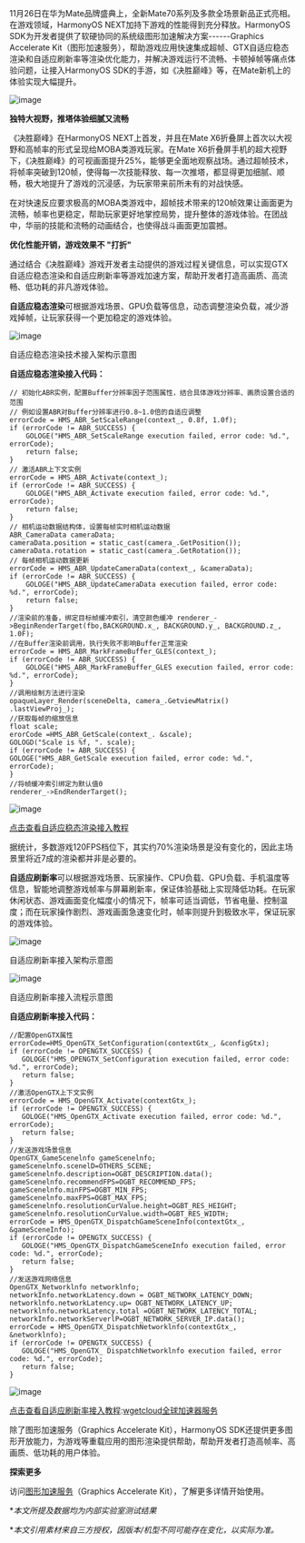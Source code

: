 
11月26日在华为Mate品牌盛典上，全新Mate70系列及多款全场景新品正式亮相。在游戏领域，HarmonyOS NEXT加持下游戏的性能得到充分释放。HarmonyOS SDK为开发者提供了软硬协同的系统级图形加速解决方案\-\-\-\-\-\-Graphics Accelerate Kit（图形加速服务），帮助游戏应用快速集成超帧、GTX自适应稳态渲染和自适应刷新率等渲染优化能力，并解决游戏运行不流畅、卡顿掉帧等痛点体验问题，让接入HarmonyOS SDK的手游，如《决胜巅峰》等，在Mate新机上的体验实现大幅提升。


![image](https://img2024.cnblogs.com/blog/2396482/202412/2396482-20241202154253113-824442292.png)


**独特大视野，推塔体验细腻又流畅**


《决胜巅峰》在HarmonyOS NEXT上首发，并且在Mate X6折叠屏上首次以大视野和高帧率的形式呈现给MOBA类游戏玩家。在Mate X6折叠屏手机的超大视野下，《决胜巅峰》的可视画面提升25%，能够更全面地观察战场。通过超帧技术，将帧率突破到120帧，使得每一次技能释放、每一次推塔，都显得更加细腻、顺畅，极大地提升了游戏的沉浸感，为玩家带来前所未有的对战快感。


在对快速反应要求极高的MOBA类游戏中，超帧技术带来的120帧效果让画面更为流畅，帧率也更稳定，帮助玩家更好地掌控局势，提升整体的游戏体验。在团战中，华丽的技能和流畅的动画结合，也使得战斗画面更加震撼。


**优化性能开销，游戏效果不 "打折"**


通过结合《决胜巅峰》游戏开发者主动提供的游戏过程关键信息，可以实现GTX自适应稳态渲染和自适应刷新率等游戏加速方案，帮助开发者打造高画质、高流畅、低功耗的非凡游戏体验。


**自适应稳态渲染**可根据游戏场景、GPU负载等信息，动态调整渲染负载，减少游戏掉帧，让玩家获得一个更加稳定的游戏体验。


![image](https://img2024.cnblogs.com/blog/2396482/202412/2396482-20241202154321507-1946643827.png)


自适应稳态渲染技术接入架构示意图


**自适应稳态渲染接入代码：**



```
// 初始化ABR实例，配置Buffer分辨率因子范围属性，结合具体游戏分辨率、画质设置合适的范围
// 例如设置ABR对Buffer分辨率进行0.8~1.0倍的自适应调整
errorCode = HMS_ABR_SetScaleRange(context_, 0.8f, 1.0f);
if (errorCode != ABR_SUCCESS) {
    GOLOGE("HMS_ABR_SetScaleRange execution failed, error code: %d.", errorCode);
    return false;
}
// 激活ABR上下文实例
errorCode = HMS_ABR_Activate(context_);
if (errorCode != ABR_SUCCESS) {
    GOLOGE("HMS_ABR_Activate execution failed, error code: %d.", errorCode);
    return false;
}
// 相机运动数据结构体，设置每帧实时相机运动数据
ABR_CameraData cameraData;
cameraData.position = static_cast(camera_.GetPosition());
cameraData.rotation = static_cast(camera_.GetRotation());
// 每帧相机运动数据更新
errorCode = HMS_ABR_UpdateCameraData(context_, &cameraData);
if (errorCode != ABR_SUCCESS) {
    GOLOGE("HMS_ABR_UpdateCameraData execution failed, error code: %d.", errorCode);
    return false;
}
//渲染前的准备，绑定目标帧缓冲索引，清空颜色缓冲 renderer_->BeginRenderTarget(fbo,BACKGROUND.x_, BACKGROUND.y_, BACKGROUND.z_, 1.0F); 
//在Buffer渲染前调用，执行失败不影响Buffer正常渲染 
errorCode = HMS_ABR_MarkFrameBuffer_GLES(context_);
if (errorCode != ABR_SUCCESS) {
    GOLOGE("HMS_ABR_MarkFrameBuffer_GLES execution failed, error code: %d.", errorCode);
}
//调用绘制方法进行渲染 
opaqueLayer_Render(sceneDelta, camera_.GetviewMatrix() .lastViewProj_); 
//获取每帧的缩放信息 
float scale; 
erorCode =HMS_ABR_GetScale(context_. &scale); 
GOLOGD("Scale is %f, ". scale); 
if (errorCode != ABR_SUCCESS) {
GOLOGE("HMS_ABR_GetScale execution failed, error code: %d.", errorCode);
}
//将帧缓冲索引绑定为默认值0 
renderer_->EndRenderTarget();

```

![image](https://img2024.cnblogs.com/blog/2396482/202412/2396482-20241202154340299-1123991573.jpg)


[点击查看自适应稳态渲染接入教程](https://github.com)


据统计，多数游戏120FPS档位下，其实约70%渲染场景是没有变化的，因此主场景里将近7成的渲染都并非是必要的。


**自适应刷新率**可以根据游戏场景、玩家操作、CPU负载、GPU负载、手机温度等信息，智能地调整游戏帧率与屏幕刷新率，保证体验基础上实现降低功耗。在玩家休闲状态、游戏画面变化幅度小的情况下，帧率可适当调低，节省电量、控制温度；而在玩家操作剧烈、游戏画面急速变化时，帧率则提升到极致水平，保证玩家的游戏体验。


![image](https://img2024.cnblogs.com/blog/2396482/202412/2396482-20241202154414878-552468198.png)


自适应刷新率接入架构示意图


![image](https://img2024.cnblogs.com/blog/2396482/202412/2396482-20241202154424891-1142767731.png)


自适应刷新率接入流程示意图


**自适应刷新率接入代码：**



```
//配置OpenGTX属性
errorCode=HMS_OpenGTX_SetConfiguration(contextGtx_, &configGtx);
if (errorCode != OPENGTX_SUCCESS) {
   GOLOGE("HMS_OPENGTX_SetConfiguration execution failed, error code: %d.", errorCode);
   return false;
}
//激活OpenGTX上下文实例
errorCode = HMS_OpenGTX_Activate(contextGtx_);
if (errorCode != OPENGTX_SUCCESS) {
   GOLOGE("HMS_OpenGTX_Activate execution failed, error code: %d.", errorCode);
   return false;
}
//发送游戏场景信息
OpenGTX_GameScenelnfo gameScenelnfo;
gameScenelnfo.scenelD=OTHERS_SCENE;
gameScenelnfo.description=OGBT_DESCRIPTION.data();
gameScenelnfo.recommendFPS=OGBT_RECOMMEND_FPS;
gameScenelnfo.minFPS=OGBT_MIN_FPS;
gameScenelnfo.maxFPS=OGBT_MAX_FPS;
gameScenelnfo.resolutionCurValue.height=OGBT_RES_HEIGHT;
gameScenelnfo.resolutionCurValue.width=OGBT_RES_WIDTH;
errorCode = HMS_OpenGTX_DispatchGameSceneInfo(contextGtx_, &gameSceneInfo);
if (errorCode != OPENGTX_SUCCESS) {
   GOLOGE("HMS_OpenGTX_DispatchGameSceneInfo execution failed, error code: %d.", errorCode);
   return false;
}
//发送游戏网络信息
OpenGTX_Networklnfo networklnfo;
networkInfo.networkLatency.down = OGBT_NETWORK_LATENCY_DOWN;
networklnfo.networkLatency.up= OGBT_NETWORK_LATENCY_UP;
networklnfo.networkLatency.total =OGBT_NETWORK_LATENCY_TOTAL;
networkInfo.networkServerlP=OGBT_NETWORK_SERVER_IP.data();
errorCode = HMS_OpenGTX_DispatchNetworklnfo(contextGtx_, &networklnfo);
if (errorCode != OPENGTX_SUCCESS) {
   GOLOGE("HMS_OpenGTX_ DispatchNetworklnfo execution failed, error code: %d.", errorCode);
   return false;
}

```

![image](https://img2024.cnblogs.com/blog/2396482/202412/2396482-20241202154442756-1786499759.jpg)


[点击查看自适应刷新率接入教程](https://github.com):[wgetcloud全球加速器服务](https://wgetcloud6.org)


除了图形加速服务（Graphics Accelerate Kit），HarmonyOS SDK还提供更多图形开放能力，为游戏等重载应用的图形渲染提供帮助，帮助开发者打造高帧率、高画质、低功耗的用户体验。


**探索更多**


访问[图形加速服务](https://github.com)（Graphics Accelerate Kit），了解更多详情开始使用。


\**本文所提及数据均为内部实验室测试结果*


\**本文引用素材来自三方授权，因版本/机型不同可能存在变化，以实际为准。*


